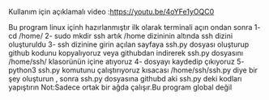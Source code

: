 Kullanım için açıklamalı video :https://youtu.be/4oYFe1yOQC0

Bu program linux içinh hazırlanmıştır
ilk olarak terminali açın
ondan sonra 
1-  cd /home/
2-  sudo mkdir ssh
artık /home dizininin altında ssh dizini oluşturuldu
3- ssh dizinine girin
açılan sayfaya ssh.py dosyası oluşturup github kodunu kopyalıyoruz veya githubdan indirerek ssh.py dosyasını /home/ssh/ klasorünün içine atıyoruz
4-   dosyayı kaydedip çıkıyoruz
5-   python3 ssh.py komutunu çalıştırıyoruz
kısacası /home/ssh/ssh.py diye bir şey oluşturun , sonra ssh.py dosyasına githubd aki ssh.py deki kodları yapıştırın
Not:Sadece ortak bir ağda çalışır.Bu program global değil
